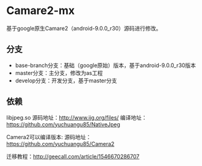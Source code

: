 # Camare2-mx
基于google原生Camare2（android-9.0.0_r30）源码进行修改。

## 分支
* base-branch分支：基础（google原始）版本，基于android-9.0.0_r30版本
* master分支：主分支，修改为as工程
* develop分支：开发分支，基于master分支

## 依赖
libjpeg.so 
源码地址：http://www.ijg.org/files/
编译地址：https://github.com/yuchuangu85/NativeJpeg

Camera2可以编译版本:
源码地址：https://github.com/yuchuangu85/Camera2

迁移教程：http://geecall.com/article/1546670286707
